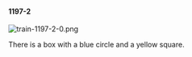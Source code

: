 #### 1197-2
![train-1197-2-0.png](https://github.com/lil-lab/nlvr/raw/master/nlvr/train/images/11/train-1197-2-0.png "train-1197-2-0.png")

There is a box with a blue circle and a yellow square.